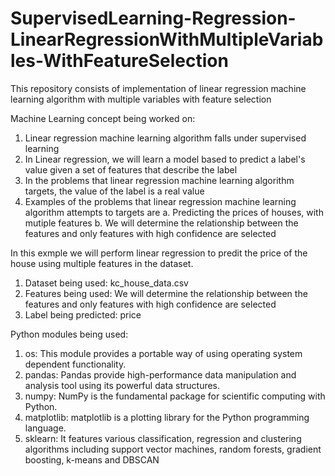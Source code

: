 # SupervisedLearning-Regression-LinearRegressionWithMultipleVariables-WithFeatureSelection
This repository consists of implementation of linear regression machine learning algorithm with multiple variables with feature selection

Machine Learning concept being worked on:

1. Linear regression machine learning algorithm falls under supervised learning
2. In Linear regression, we will learn a model based to predict a label's value given a set of features that describe the label
3. In the problems that linear regression machine learning algorithm targets, the value of the label is a real value
4. Examples of the problems that linear regression machine learning algorithm attempts to targets are 
a. Predicting the prices of houses, with mutiple features
b. We will determine the relationship between the features and only features with high confidence are selected 

In this exmple we will perform linear regression to predit the price of the house using multiple features in the dataset.

1. Dataset being used: kc_house_data.csv
2. Features being used: We will determine the relationship between the features and only features with high confidence are selected
3. Label being predicted: price

Python modules being used:

1. os: This module provides a portable way of using operating system dependent functionality.
2. pandas: Pandas provide high-performance data manipulation and analysis tool using its powerful data structures.
3. numpy: NumPy is the fundamental package for scientific computing with Python.
4. matplotlib: matplotlib is a plotting library for the Python programming language.
5. sklearn: It features various classification, regression and clustering algorithms including support vector machines, random forests, gradient boosting, k-means and DBSCAN
